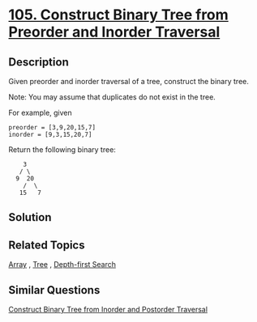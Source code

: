 # [105. Construct Binary Tree from Preorder and Inorder Traversal](https://leetcode.com/problems/construct-binary-tree-from-preorder-and-inorder-traversal)

## Description

Given preorder and inorder traversal of a tree, construct the binary tree.

Note:
You may assume that duplicates do not exist in the tree.

For example, given

```
preorder = [3,9,20,15,7]
inorder = [9,3,15,20,7]
```

Return the following binary tree:

```
    3
   / \
  9  20
    /  \
   15   7
```

## Solution



## Related Topics

[Array](https://leetcode.com/tag/array/) , [Tree](https://leetcode.com/tag/tree/) , [Depth-first Search](https://leetcode.com/tag/depth-first-search/) 

## Similar Questions

[Construct Binary Tree from Inorder and Postorder Traversal](https://leetcode.com/problems/construct-binary-tree-from-inorder-and-postorder-traversal/)
